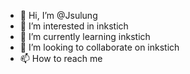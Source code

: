 - 👋 Hi, I’m @Jsulung
- 👀 I’m interested in inkstich
- 🌱 I’m currently learning inkstich
- 💞️ I’m looking to collaborate on inkstich
- 📫 How to reach me 

<!---
Jsulung/Jsulung is a ✨ special ✨ repository because its `README.md` (this file) appears on your GitHub profile.
You can click the Preview link to take a look at your changes.
--->
